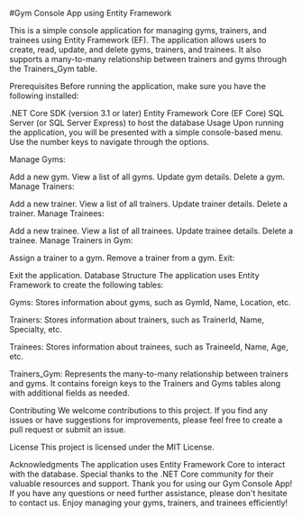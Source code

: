 #Gym Console App using Entity Framework

This is a simple console application for managing gyms, trainers, and trainees using Entity Framework (EF). The application allows users to create, read, update, and delete gyms, trainers, and trainees. It also supports a many-to-many relationship between trainers and gyms through the Trainers_Gym table.

Prerequisites
Before running the application, make sure you have the following installed:

.NET Core SDK (version 3.1 or later)
Entity Framework Core (EF Core)
SQL Server (or SQL Server Express) to host the database
Usage
Upon running the application, you will be presented with a simple console-based menu. Use the number keys to navigate through the options.

Manage Gyms:

Add a new gym.
View a list of all gyms.
Update gym details.
Delete a gym.
Manage Trainers:

Add a new trainer.
View a list of all trainers.
Update trainer details.
Delete a trainer.
Manage Trainees:

Add a new trainee.
View a list of all trainees.
Update trainee details.
Delete a trainee.
Manage Trainers in Gym:

Assign a trainer to a gym.
Remove a trainer from a gym.
Exit:

Exit the application.
Database Structure
The application uses Entity Framework to create the following tables:

Gyms: Stores information about gyms, such as GymId, Name, Location, etc.

Trainers: Stores information about trainers, such as TrainerId, Name, Specialty, etc.

Trainees: Stores information about trainees, such as TraineeId, Name, Age, etc.

Trainers_Gym: Represents the many-to-many relationship between trainers and gyms. It contains foreign keys to the Trainers and Gyms tables along with additional fields as needed.

Contributing
We welcome contributions to this project. If you find any issues or have suggestions for improvements, please feel free to create a pull request or submit an issue.

License
This project is licensed under the MIT License.

Acknowledgments
The application uses Entity Framework Core to interact with the database.
Special thanks to the .NET Core community for their valuable resources and support.
Thank you for using our Gym Console App! If you have any questions or need further assistance, please don't hesitate to contact us. Enjoy managing your gyms, trainers, and trainees efficiently!
